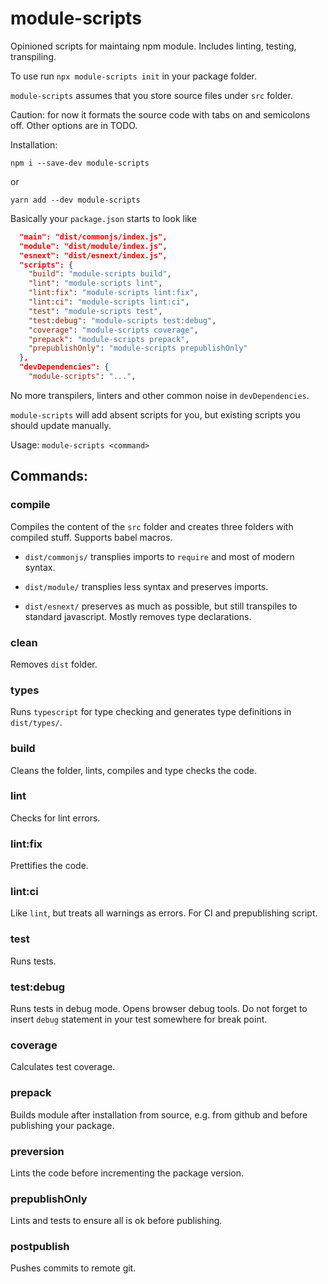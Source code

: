 # module-scripts

Opinioned scripts for maintaing npm module. Includes linting, testing, transpiling.

To use run `npx module-scripts init` in your package folder.

`module-scripts` assumes that you store source files under `src` folder.

Caution: for now it formats the source code with tabs on and semicolons off. Other options are in TODO.

Installation:
```
npm i --save-dev module-scripts
```
or
```
yarn add --dev module-scripts
```

Basically your `package.json` starts to look like
```json
  "main": "dist/commonjs/index.js",
  "module": "dist/module/index.js",
  "esnext": "dist/esnext/index.js",
  "scripts": {
    "build": "module-scripts build",
    "lint": "module-scripts lint",
    "lint:fix": "module-scripts lint:fix",
    "lint:ci": "module-scripts lint:ci",
    "test": "module-scripts test",
    "test:debug": "module-scripts test:debug",
    "coverage": "module-scripts coverage",
    "prepack": "module-scripts prepack",
    "prepublishOnly": "module-scripts prepublishOnly"
  },
  "devDependencies": {
    "module-scripts": "...",
```

No more transpilers, linters and other common noise in `devDependencies`.

`module-scripts` will add absent scripts for you, but existing scripts you should update manually.

Usage: `module-scripts <command>`

## Commands:

### compile

Compiles the content of the `src` folder and creates three folders with compiled stuff. Supports babel macros.

- `dist/commonjs/`
transplies imports to `require` and most of modern syntax.

- `dist/module/`
transplies less syntax and preserves imports.

- `dist/esnext/`
preserves as much as possible, but still transpiles to standard javascript. Mostly removes type declarations.

### clean

Removes `dist` folder.

### types

Runs `typescript` for type checking and generates type definitions in `dist/types/`.

### build

Cleans the folder, lints, compiles and type checks the code.

### lint

Checks for lint errors.

### lint:fix

Prettifies the code.

### lint:ci

Like `lint`, but treats all warnings as errors. For CI and prepublishing script.

### test

Runs tests.

### test:debug

Runs tests in debug mode. Opens browser debug tools. Do not forget to insert `debug` statement in your test somewhere for break point.

### coverage

Calculates test coverage.

### prepack

Builds module after installation from source, e.g. from github and before publishing your package.

### preversion

Lints the code before incrementing the package version.

### prepublishOnly

Lints and tests to ensure all is ok before publishing.

### postpublish

Pushes commits to remote git.
